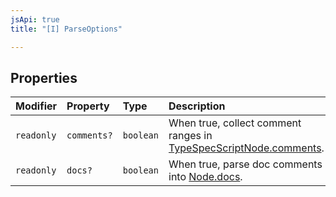 ```yaml
---
jsApi: true
title: "[I] ParseOptions"

---
```

## Properties

| Modifier | Property | Type | Description |
| :------ | :------ | :------ | :------ |
| `readonly` | `comments?` | `boolean` | When true, collect comment ranges in [TypeSpecScriptNode.comments](TypeSpecScriptNode.md). |
| `readonly` | `docs?` | `boolean` | When true, parse doc comments into [Node.docs](BaseNode.md). |
